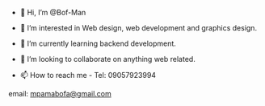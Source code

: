 - 👋 Hi, I’m @Bof-Man
- 👀 I’m interested in Web design,
web development and graphics design.

- 🌱 I’m currently learning backend development.
- 💞️ I’m looking to collaborate on anything web related.
- 📫 How to reach me - Tel: 09057923994 

email: mpamabofa@gmail.com

<!---
Bof-Man/Bof-Man is a ✨ special ✨ repository because its `README.md` (this file) appears on your GitHub profile.
You can click the Preview link to take a look at your changes.
--->
